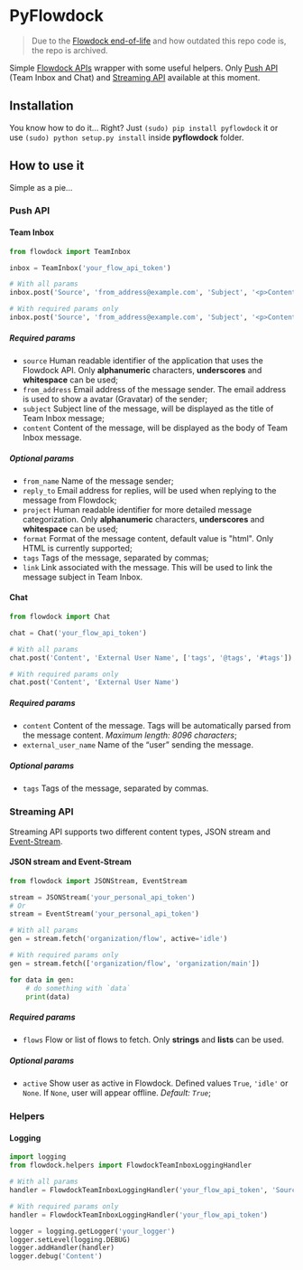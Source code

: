 # PyFlowdock

> Due to the [Flowdock end-of-life](https://twitter.com/flowdock/status/1532026931620696064) and how outdated this repo code is, the repo is archived.

Simple [Flowdock APIs](https://flowdock.com/api) wrapper with some useful helpers. Only [Push API](https://flowdock.com/api/push) (Team Inbox and Chat) and [Streaming API](https://flowdock.com/api/streaming) available at this moment.

## Installation

You know how to do it… Right? Just `(sudo) pip install pyflowdock` it or use `(sudo) python setup.py install` inside **pyflowdock** folder.

## How to use it

Simple as a pie…

### Push API

#### Team Inbox

```python
from flowdock import TeamInbox

inbox = TeamInbox('your_flow_api_token')

# With all params
inbox.post('Source', 'from_address@example.com', 'Subject', '<p>Content.</p>', 'From Name', 'reply_to@example.com', 'Project', 'format', ['tags', '@tags', '#tags'], 'http://link.example.com')

# With required params only
inbox.post('Source', 'from_address@example.com', 'Subject', '<p>Content.</p>')
```

##### Required params

+ `source` Human readable identifier of the application that uses the Flowdock API. Only **alphanumeric** characters, **underscores** and **whitespace** can be used;
+ `from_address` Email address of the message sender. The email address is used to show a avatar (Gravatar) of the sender;
+ `subject` Subject line of the message, will be displayed as the title of Team Inbox message;
+ `content` Content of the message, will be displayed as the body of Team Inbox message.

##### Optional params

+ `from_name` Name of the message sender;
+ `reply_to` Email address for replies, will be used when replying to the message from Flowdock;
+ `project` Human readable identifier for more detailed message categorization. Only **alphanumeric** characters, **underscores** and **whitespace** can be used;
+ `format` Format of the message content, default value is "html". Only HTML is currently supported;
+ `tags` Tags of the message, separated by commas;
+ `link` Link associated with the message. This will be used to link the message subject in Team Inbox.


#### Chat

```python
from flowdock import Chat

chat = Chat('your_flow_api_token')

# With all params
chat.post('Content', 'External User Name', ['tags', '@tags', '#tags'])

# With required params only
chat.post('Content', 'External User Name')
```

##### Required params

+ `content` Content of the message. Tags will be automatically parsed from the message content. *Maximum length: 8096 characters*;
+ `external_user_name` Name of the “user” sending the message.

##### Optional params

+ `tags` Tags of the message, separated by commas.

### Streaming API

Streaming API supports two different content types, JSON stream and [Event-Stream](http://dev.w3.org/html5/eventsource/).

#### JSON stream and Event-Stream

```python
from flowdock import JSONStream, EventStream

stream = JSONStream('your_personal_api_token')
# Or
stream = EventStream('your_personal_api_token')

# With all params
gen = stream.fetch('organization/flow', active='idle')

# With required params only
gen = stream.fetch(['organization/flow', 'organization/main'])

for data in gen:
    # do something with `data`
    print(data)
```

##### Required params

+ `flows` Flow or list of flows to fetch. Only **strings** and **lists** can be used.

##### Optional params

+ `active` Show user as active in Flowdock. Defined values `True`, `'idle'` or `None`. If `None`, user will appear offline. *Default: `True`*;

### Helpers

#### Logging

```python
import logging
from flowdock.helpers import FlowdockTeamInboxLoggingHandler

# With all params
handler = FlowdockTeamInboxLoggingHandler('your_flow_api_token', 'Source', 'from_address@example.com', 'From Name')

# With required params only
handler = FlowdockTeamInboxLoggingHandler('your_flow_api_token')

logger = logging.getLogger('your_logger')
logger.setLevel(logging.DEBUG)
logger.addHandler(handler)
logger.debug('Content')
```
